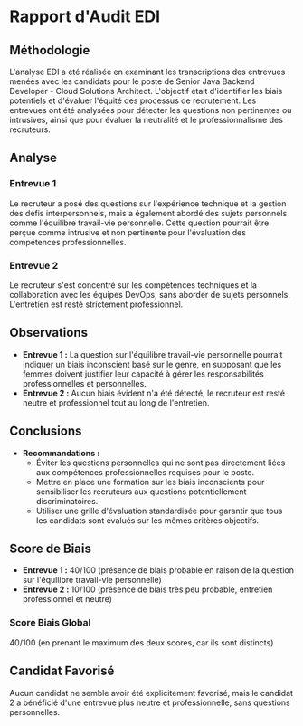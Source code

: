 # Rapport d'Audit EDI

## Méthodologie

L'analyse EDI a été réalisée en examinant les transcriptions des entrevues menées avec les candidats pour le poste de Senior Java Backend Developer - Cloud Solutions Architect. L'objectif était d'identifier les biais potentiels et d'évaluer l'équité des processus de recrutement. Les entrevues ont été analysées pour détecter les questions non pertinentes ou intrusives, ainsi que pour évaluer la neutralité et le professionnalisme des recruteurs.

## Analyse

### Entrevue 1
Le recruteur a posé des questions sur l'expérience technique et la gestion des défis interpersonnels, mais a également abordé des sujets personnels comme l'équilibre travail-vie personnelle. Cette question pourrait être perçue comme intrusive et non pertinente pour l'évaluation des compétences professionnelles.

### Entrevue 2
Le recruteur s'est concentré sur les compétences techniques et la collaboration avec les équipes DevOps, sans aborder de sujets personnels. L'entretien est resté strictement professionnel.

## Observations

- **Entrevue 1 :** La question sur l'équilibre travail-vie personnelle pourrait indiquer un biais inconscient basé sur le genre, en supposant que les femmes doivent justifier leur capacité à gérer les responsabilités professionnelles et personnelles.
- **Entrevue 2 :** Aucun biais évident n'a été détecté, le recruteur est resté neutre et professionnel tout au long de l'entretien.

## Conclusions

- **Recommandations :**
  - Éviter les questions personnelles qui ne sont pas directement liées aux compétences professionnelles requises pour le poste.
  - Mettre en place une formation sur les biais inconscients pour sensibiliser les recruteurs aux questions potentiellement discriminatoires.
  - Utiliser une grille d'évaluation standardisée pour garantir que tous les candidats sont évalués sur les mêmes critères objectifs.

## Score de Biais

- **Entrevue 1 :** 40/100 (présence de biais probable en raison de la question sur l'équilibre travail-vie personnelle)
- **Entrevue 2 :** 10/100 (présence de biais très peu probable, entretien professionnel et neutre)

### Score Biais Global
40/100 (en prenant le maximum des deux scores, car ils sont distincts)

## Candidat Favorisé
Aucun candidat ne semble avoir été explicitement favorisé, mais le candidat 2 a bénéficié d'une entrevue plus neutre et professionnelle, sans questions personnelles.
